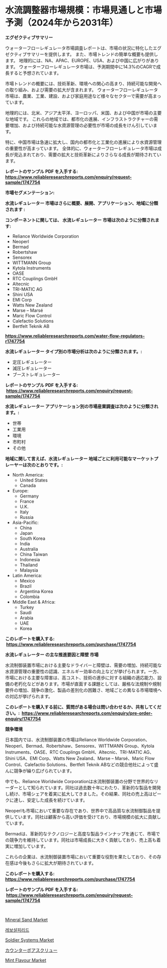 <p><h1>水流調整器市場規模：市場見通しと市場予測（2024年から2031年）</h1></p><p><strong>エグゼクティブサマリー</strong></p>
<p><p>ウォーターフローレギュレータ市場調査レポートは、市場の状況に特化したエグゼクティブサマリーを提供します。 また、市場トレンドの簡単な概要も提供します。 地理的には、NA、APAC、EUROPE、USA、および中国に広がりがあります。 ウォーターフローレギュレータ市場は、予測期間中に14.3%のCAGRで成長すると予想されています。</p><p>市場トレンドの概要には、技術革新、環境への関心の高まり、持続可能な開発への取り組み、および需要の拡大が含まれます。 ウォーターフローレギュレータ市場は、農業、工業、建設、および家庭用途など様々なセクターで需要が高まっています。</p><p>地理的には、北米、アジア太平洋、ヨーロッパ、米国、および中国が市場の主要な地域です。 これらの地域では、都市化の進展、インフラストラクチャーの需要増加、および持続可能な水資源管理の必要性が市場の成長をけん引しています。</p><p>特に、中国市場は急速に拡大し、国内の都市化と工業化の進展により水資源管理の重要性が高まっています。 全体的に、ウォーターフローレギュレータ市場は成長が見込まれており、需要の拡大と技術革新によりさらなる成長が期待されています。</p></p>
<p><strong>レポートのサンプル PDF を入手する: <a href="https://www.reliableresearchreports.com/enquiry/request-sample/1747754">https://www.reliableresearchreports.com/enquiry/request-sample/1747754</a></strong></p>
<p><strong>市場セグメンテーション:</strong></p>
<p><strong> 水流レギュレーター 市場はさらに概要、展開、アプリケーション、地域に分類されます :</strong></p>
<p><strong>コンポーネントに関しては、 水流レギュレーター 市場は次のように分類されます: &nbsp;</strong></p>
<p><ul><li>Reliance Worldwide Corporation</li><li>Neoperl</li><li>Bermad</li><li>Robertshaw</li><li>Sensorex</li><li>WITTMANN Group</li><li>Kytola Instruments</li><li>OASE</li><li>RTC Couplings GmbH</li><li>Altecnic</li><li>TRI-MATIC AG</li><li>Shini USA</li><li>EMI Corp</li><li>Watts New Zealand</li><li>Marse – Marsé</li><li>Maric Flow Control</li><li>Calefactio Solutions</li><li>Bertfelt Teknik AB</li></ul></p>
<p><strong><a href="https://www.reliableresearchreports.com/water-flow-regulators-r1747754">https://www.reliableresearchreports.com/water-flow-regulators-r1747754</a></strong></p>
<p><strong> 水流レギュレーター タイプ別の市場分析は次のように分類されます。:</strong></p>
<p><ul><li>定圧レギュレーター</li><li>減圧レギュレーター</li><li>ブーストレギュレーター</li></ul></p>
<p><strong>レポートのサンプル PDF を入手する: &nbsp;<a href="https://www.reliableresearchreports.com/enquiry/request-sample/1747754">https://www.reliableresearchreports.com/enquiry/request-sample/1747754</a></strong></p>
<p><strong> 水流レギュレーター アプリケーション別の市場産業調査は次のように分類されます。:</strong></p>
<p><ul><li>世帯</li><li>工業用</li><li>環境</li><li>市町村</li><li>その他</li></ul></p>
<p><strong>地域に関して言えば、水流レギュレーター 地域ごとに利用可能なマーケットプレーヤーは次のとおりです。:</strong></p>
<p><ul>
    <li>
        North America:
        <ul>
            <li>United States</li>
            <li>Canada</li>
        </ul>
    </li>
    <li>
        Europe:
        <ul>
            <li>Germany</li>
            <li>France</li>
            <li>U.K.</li>
            <li>Italy</li>
            <li>Russia</li>
        </ul>
    </li>
    <li>
        Asia-Pacific:
        <ul>
            <li>China</li>
            <li>Japan</li>
            <li>South Korea</li>
            <li>India</li>
            <li>Australia</li>
            <li>China Taiwan</li>
            <li>Indonesia</li>
            <li>Thailand</li>
            <li>Malaysia</li>
        </ul>
    </li>
    <li>
        Latin America:
        <ul>
            <li>Mexico</li>
            <li>Brazil</li>
            <li>Argentina Korea</li>
            <li>Colombia</li>
        </ul>
    </li>
    <li>
        Middle East & Africa:
        <ul>
            <li>Turkey</li>
            <li>Saudi</li>
            <li>Arabia</li>
            <li>UAE</li>
            <li>Korea</li>
        </ul>
    </li>
    </ul></p>
<p><strong>このレポートを購入する: &nbsp;<a href="https://www.reliableresearchreports.com/purchase/1747754">https://www.reliableresearchreports.com/purchase/1747754</a></strong></p>
<p><strong>水流レギュレーター の主な推進要因と障壁 市場</strong></p>
<p><p>水流制御装置市場における主要なドライバーと障壁は、需要の増加、持続可能な水資源管理の重要性の認識、エネルギー効率の向上などが挙げられます。一方、市場における主要な障害は、高コスト、技術の進歩に対する組織の適応能力、設備の老朽化などがあります。市場が直面する課題としては、厳格な法規制や規制要件の増加、競争の激化、製品の差別化の困難さ、地域ごとの異なる市場環境への対応が挙げられます。</p></p>
<p><strong>このレポートを購入する前に、質問がある場合は問い合わせるか、共有してください。:&nbsp; <a href="https://www.reliableresearchreports.com/enquiry/pre-order-enquiry/1747754">https://www.reliableresearchreports.com/enquiry/pre-order-enquiry/1747754</a></strong></p>
<p><strong>競争環境</strong></p>
<p><p>日本国内では、水流制御装置の市場はReliance Worldwide Corporation、Neoperl、Bermad、Robertshaw、Sensorex、WITTMANN Group、Kytola Instruments、OASE、RTC Couplings GmbH、Altecnic、TRI-MATIC AG、Shini USA、EMI Corp、Watts New Zealand、Marse – Marsé、Maric Flow Control、Calefactio Solutions、Bertfelt Teknik ABなどの競合他社によって盛んに競争が繰り広げられています。</p><p>中でも、Reliance Worldwide Corporationは水流制御装置の分野で世界的なリーダーとして知られています。同社は過去数十年にわたり、革新的な製品を開発し続け、市場シェアを着実に拡大してきました。その結果、同社の売上高はピークに達し、安定した成長を続けています。</p><p>Neoperlも市場において重要な存在であり、世界中で高品質な水流制御製品を提供しています。同社は顧客から高い評価を受けており、市場規模の拡大に貢献しています。</p><p>Bermadは、革新的なテクノロジーと高度な製品ラインナップを通じて、市場での競争力を維持しています。同社は市場成長に大きく貢献しており、売上高も着実に増加しています。</p><p>これらの企業は、水流制御装置市場において重要な役割を果たしており、その存在感は今後もさらに拡大が期待されています。</p></p>
<p><strong>このレポートを購入する: &nbsp; <a href="https://www.reliableresearchreports.com/purchase/1747754">https://www.reliableresearchreports.com/purchase/1747754</a></strong></p>
<p><strong>レポートのサンプル PDF を入手する: &nbsp;<a href="https://www.reliableresearchreports.com/enquiry/request-sample/1747754">https://www.reliableresearchreports.com/enquiry/request-sample/1747754</a></strong><strong></strong></p>
<p>&nbsp;</p>
<p><p><a href="https://www.linkedin.com/pulse/mineral-sand-market-challenges-opportunities-growth-drivers-achcf?trackingId=kJFiFlkDWUFINneQRfiA0g%3D%3D">Mineral Sand Market</a></p><p><a href="https://github.com/OwenHamiytll568745/Market-Research-Report-List-1/blob/main/292043923320.md">레보설피리드</a></p><p><a href="https://github.com/mharielmesa/Market-Research-Report-List-2/blob/main/soldier-systems-market.md">Soldier Systems Market</a></p><p><a href="https://github.com/dandier2003/Market-Research-Report-List-1/blob/main/297485525680.md">カウンターボアスクリュー</a></p><p><a href="https://www.linkedin.com/pulse/mint-flavour-market-research-report-reveals-latest-trends-8qswf?trackingId=Oao%2Bpgnn0Ju7Ib9siLS09w%3D%3D">Mint Flavour Market</a></p></p>